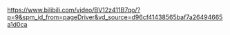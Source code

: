 https://www.bilibili.com/video/BV12z411B7qo/?p=9&spm_id_from=pageDriver&vd_source=d96cf41438565baf7a26494665a1d0ca
